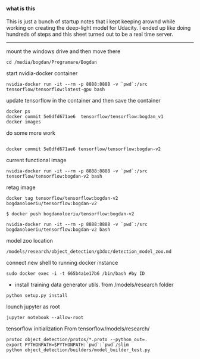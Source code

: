 #### what is this

This is just a bunch of startup notes that i kept keeping arownd while working
on creating the deep-light model for Udacity. I ended up like doing hundreds of
steps and this sheet turned out to be a real time server.

---
mount the windows drive and then move there
```
cd /media/bogdan/Programare/Bogdan

```

start nvidia-docker container
```
nvidia-docker run -it --rm -p 8888:8888 -v `pwd`:/src tensorflow/tensorflow:latest-gpu bash
```

update tensorflow in the container and then save the container
```
docker ps
docker commit 5e0dfd671ae6  tensorflow/tensorflow:bogdan_v1
docker images
```
do some more work
```

docker commit 5e0dfd671ae6 tensorflow/tensorflow:bogdan-v2
```

current functional image
```
nvidia-docker run -it --rm -p 8888:8888 -v `pwd`:/src tensorflow/tensorflow:bogdan-v2 bash
```

retag image
```
docker tag tensorflow/tensorflow:bogdan-v2 bogdanoloeriu/tensorflow:bogdan-v2

$ docker push bogdanoloeriu/tensorflow:bogdan-v2

nvidia-docker run -it --rm -p 8888:8888 -v `pwd`:/src bogdanoloeriu/tensorflow:bogdan-v2 bash

```
model zoo location
```
/models/research/object_detection/g3doc/detection_model_zoo.md
```
connect new shell to running docker instance
```
sudo docker exec -i -t 665b4a1e17b6 /bin/bash #by ID
```
- install training data generator utils. from /models/research folder
```
python setup.py install
```
lounch jupyter as root
```
jupyter notebook --allow-root
```

tensorflow initialization
From tensorflow/models/research/
```
protoc object_detection/protos/*.proto --python_out=.
export PYTHONPATH=$PYTHONPATH:`pwd`:`pwd`/slim
python object_detection/builders/model_builder_test.py
```
